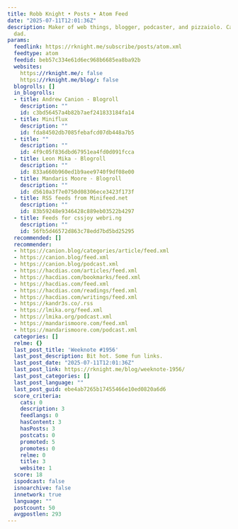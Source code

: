 ```yaml
---
title: Robb Knight • Posts • Atom Feed
date: "2025-07-11T12:01:36Z"
description: Maker of web things, blogger, podcaster, and pizzaiolo. Cat dad and human
  dad.
params:
  feedlink: https://rknight.me/subscribe/posts/atom.xml
  feedtype: atom
  feedid: beb57c334e61d6ec968b6685ea8ba92b
  websites:
    https://rknight.me/: false
    https://rknight.me/blog/: false
  blogrolls: []
  in_blogrolls:
  - title: Andrew Canion - Blogroll
    description: ""
    id: c3bd56457a4b82b7aef241833184fa14
  - title: Miniflux
    description: ""
    id: fda84502db7085febafcd07db448a7b5
  - title: ""
    description: ""
    id: 4f9c05f836dbd67951ea4fd0d091fcca
  - title: Leon Mika - Blogroll
    description: ""
    id: 833a660b960ed1b9aee9740f9df08e00
  - title: Mandaris Moore - Blogroll
    description: ""
    id: d5610a3f7e0750d08306ece3423f173f
  - title: RSS feeds from Minifeed.net
    description: ""
    id: 83b59248e9346428c889eb03522b4297
  - title: Feeds for cssjoy webri.ng
    description: ""
    id: 56fb5d46572d863c78edd7bd5bd25295
  recommended: []
  recommender:
  - https://canion.blog/categories/article/feed.xml
  - https://canion.blog/feed.xml
  - https://canion.blog/podcast.xml
  - https://hacdias.com/articles/feed.xml
  - https://hacdias.com/bookmarks/feed.xml
  - https://hacdias.com/feed.xml
  - https://hacdias.com/readings/feed.xml
  - https://hacdias.com/writings/feed.xml
  - https://kandr3s.co/.rss
  - https://lmika.org/feed.xml
  - https://lmika.org/podcast.xml
  - https://mandarismoore.com/feed.xml
  - https://mandarismoore.com/podcast.xml
  categories: []
  relme: {}
  last_post_title: 'Weeknote #1956'
  last_post_description: Bit hot. Some fun links.
  last_post_date: "2025-07-11T12:01:36Z"
  last_post_link: https://rknight.me/blog/weeknote-1956/
  last_post_categories: []
  last_post_language: ""
  last_post_guid: ebe4ab7265b17455466e10ed0820a6d6
  score_criteria:
    cats: 0
    description: 3
    feedlangs: 0
    hasContent: 3
    hasPosts: 3
    postcats: 0
    promoted: 5
    promotes: 0
    relme: 0
    title: 3
    website: 1
  score: 18
  ispodcast: false
  isnoarchive: false
  innetwork: true
  language: ""
  postcount: 50
  avgpostlen: 293
---
```

